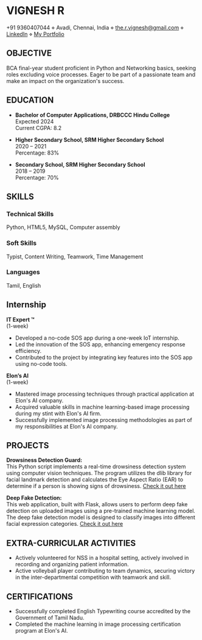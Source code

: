 # VIGNESH R
+91 9360407044 ⋄ Avadi, Chennai, India ⋄ the.r.vignesh@gmail.com ⋄ [LinkedIn](https://www.linkedin.com/) ⋄ [My Portfolio](https://www.example.com)

## OBJECTIVE
BCA final-year student proficient in Python and Networking basics, seeking roles excluding voice processes. Eager to be part of a passionate team and make an impact on the organization's success.

## EDUCATION
- **Bachelor of Computer Applications, DRBCCC Hindu College**  
  Expected 2024  
  Current CGPA: 8.2

- **Higher Secondary School, SRM Higher Secondary School**  
  2020 – 2021  
  Percentage: 83%

- **Secondary School, SRM Higher Secondary School**  
  2018 – 2019  
  Percentage: 70%

## SKILLS
### Technical Skills  
Python, HTML5, MySQL, Computer assembly

### Soft Skills  
Typist, Content Writing, Teamwork, Time Management

### Languages  
Tamil, English

## Internship
**IT Expert ™️**  
(1-week)  
- Developed a no-code SOS app during a one-week IoT internship.
- Led the innovation of the SOS app, enhancing emergency response efficiency.
- Contributed to the project by integrating key features into the SOS app using no-code tools.

**Elon’s AI**  
(1-week)  
- Mastered image processing techniques through practical application at Elon's AI company.
- Acquired valuable skills in machine learning-based image processing during my stint with Elon's AI firm.
- Successfully implemented image processing methodologies as part of my responsibilities at Elon's AI company.

## PROJECTS
**Drowsiness Detection Guard:**  
This Python script implements a real-time drowsiness detection system using computer vision techniques. The program utilizes the dlib library for facial landmark detection and calculates the Eye Aspect Ratio (EAR) to determine if a person is showing signs of drowsiness. [Check it out here](https://www.example.com)

**Deep Fake Detection:**  
This web application, built with Flask, allows users to perform deep fake detection on uploaded images using a pre-trained machine learning model. The deep fake detection model is designed to classify images into different facial expression categories. [Check it out here](https://www.example.com)

## EXTRA-CURRICULAR ACTIVITIES
- Actively volunteered for NSS in a hospital setting, actively involved in recording and organizing patient information.
- Active volleyball player contributing to team dynamics, securing victory in the inter-departmental competition with teamwork and skill.

## CERTIFICATIONS
- Successfully completed English Typewriting course accredited by the Government of Tamil Nadu.
- Completed the machine learning in image processing certification program at Elon's AI.
